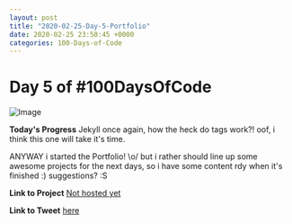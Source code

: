 ```yaml
---
layout: post
title: "2020-02-25-Day-5-Portfolio"
date: 2020-02-25 23:50:45 +0000
categories: 100-Days-of-Code
---
```


# Day 5 of #100DaysOfCode
![Image](https://tobiasrauer.de/images/100dof/Portfolio_Project_01.png)
<br/>

**Today's Progress**
Jekyll once again, how the heck do tags work?! oof, i think this one will take it's time. 

ANYWAY i started the Portfolio! \o/ but i rather should line up some awesome projects for the next days, so i have some content rdy when it's finished :) suggestions? :S 
<br/>

**Link to Project**
[Not hosted yet](#)
<br/>

**Link to Tweet**
[here](#)

